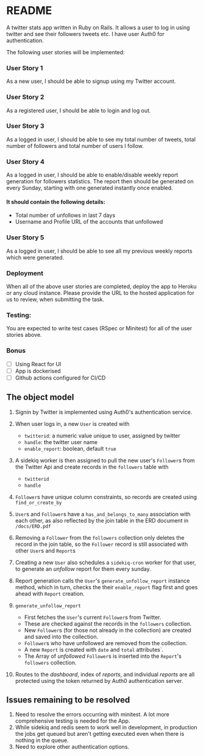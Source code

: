 # README

A twitter stats app written in Ruby on Rails. It allows a user to log in
using twitter and see their followers tweets etc. I have user Auth0 for
authentication.

The following user stories will be implemented:

###   User Story 1
As a new user, I should be able to signup using my Twitter account.

### User Story 2
As a registered user, I should be able to login and log out.

### User Story 3
As a logged in user, I should be able to see my total number of tweets, total number of followers and total number of users I follow.

### User Story 4
As a logged in user, I should be able to enable/disable weekly report generation for followers statistics. The report then should be generated on every Sunday, starting with one generated instantly once enabled.

#### It should contain the following details:

- Total number of unfollows in last 7 days
- Username and Profile URL of the accounts that unfollowed

### User Story 5
As a logged in user, I should be able to see all my previous weekly reports which were generated.

### Deployment
When all of the above user stories are completed, deploy the app to Heroku or any cloud instance. Please provide the URL to the hosted application for us to review, when submitting the task.

### Testing:
You are expected to write test cases (RSpec or Minitest) for all of the user stories above.

### Bonus

- [ ] Using React for UI
- [ ] App is dockerised
- [ ] Github actions configured for CI/CD

## The object model

1. Signin by Twitter is implemented using Auth0's authentication service.
2. When user logs in, a new `User` is created with
  
    - `twitterid`: a numeric value unique to user, assigned by twitter 
    - `handle`: the twitter user name
    - `enable_report`: boolean, default `true`
3. A sidekiq worker is then assigned to pull the new user's `Follower`s from the Twitter Api and create records in the `followers` table with

    - `twitterid`
    - `handle`
4. `Follower`s have unique column constraints, so records are created using `find_or_create_by` 
5. `User`s and `Follower`s have a `has_and_belongs_to_many` association with each other, as also reflected by the join table in the ERD document in `/docs/ERD.pdf`
6. Removing a `Follower` from the `followers` collection only deletes the record in the join table, so the `Follower` record is still associated with other `User`s and `Report`s
7. Creating a new `User` also schedules a `sidekiq-cron` worker for that user, to generate an _unfollow_ report for them every sunday.
8. Report generation calls the `User`'s `generate_unfollow_report` instance method, which in turn, checks the their `enable_report` flag first and goes ahead with `Report` creation.
9. `generate_unfollow_report`

    - First fetches the `User`'s current `Follower`s from Twitter.
    - These are checked against the records in the `followers` collection.
    - New `Follower`s (for those not already in the collection) are created and saved into the collection.
    - `Follower`s who have unfollowed are removed from the collection.
    - A new `Report` is created with `date` and `total` attributes`.
    - The Array of _unfollowed_ `Follower`s is inserted into the `Report`'s `followers` collection.
10. Routes to the _dashboard_, index of _reports_, and individual _reports_ are all protected using the token returned by Auth0 authentication server.

## Issues remaining to be resolved

1. Need to resolve the errors occurring with minitest. A lot more comprehensive testing is needed for the App.
2. While sidekiq and redis seem to work well in development, in production the jobs get queued but aren't getting executed even when there is nothing in the queue.
3. Need to explore other authentication options.